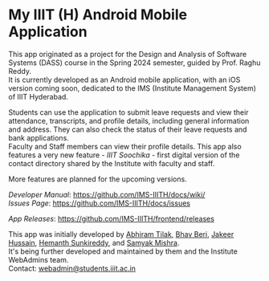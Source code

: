 # My IIIT (H) Android Mobile Application

This app originated as a project for the Design and Analysis of Software Systems (DASS) course in the Spring 2024 semester, guided by Prof. Raghu Reddy. \
It is currently developed as an Android mobile application, with an iOS version coming soon, dedicated to the IMS (Institute Management System) of IIIT Hyderabad.

Students can use the application to submit leave requests and view their attendance, transcripts, and profile details, including general information and address. They can also check the status of their leave requests and bank applications. \
Faculty and Staff members can view their profile details. This app also features a very new feature - _IIIT Soochika_ - first digital version of the contact directory shared by the Institute with faculty and staff.

More features are planned for the upcoming versions.

_Developer Manual_: https://github.com/IMS-IIITH/docs/wiki/ \
_Issues Page_: https://github.com/IMS-IIITH/docs/issues

_App Releases_: https://github.com/IMS-IIITH/frontend/releases

This app was initially developed by [Abhiram Tilak](https://github.com/abhiramtilakiiit), [Bhav Beri](https://github.com/bhavberi), [Jakeer Hussain](https://github.com/jakeer-hussain), [Hemanth Sunkireddy](https://github.com/hemanth-sunkireddy), and [Samyak Mishra](https://github.com/someyuck). \
It's being further developed and maintained by them and the Institute WebAdmins team. \
Contact: [webadmin@students.iiit.ac.in](mailto:webadmin@students.iiit.ac.in)
